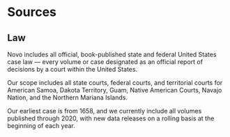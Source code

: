 # Sources
## Law
Novo includes all official, book-published state and federal United States case law — every volume or case designated as an official report of decisions by a court within the United States.

Our scope includes all state courts, federal courts, and territorial courts for American Samoa, Dakota Territory, Guam, Native American Courts, Navajo Nation, and the Northern Mariana Islands.

Our earliest case is from 1658, and we currently include all volumes published through 2020, with new data releases on a rolling basis at the beginning of each year.
